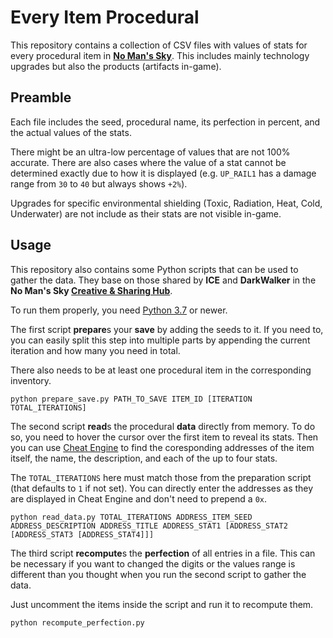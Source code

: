 # Every Item Procedural

This repository contains a collection of CSV files with values of stats for
every procedural item in [**No Man's Sky**](https://www.nomanssky.com/). This
includes mainly technology upgrades but also the products (artifacts in-game).

## Preamble

Each file includes the seed, procedural name, its perfection in percent, and the
actual values of the stats.

There might be an ultra-low percentage of values that are not 100% accurate. There
are also cases where the value of a stat cannot be determined exactly due to
how it is displayed (e.g. `UP_RAIL1` has a damage range from `30` to `40` but always
shows `+2%`).

Upgrades for specific environmental shielding (Toxic, Radiation, Heat, Cold, Underwater)
are not include as their stats are not visible in-game.

## Usage

This repository also contains some Python scripts that can be used to gather the data.
They base on those shared by **ICE** and **DarkWalker** in the **No Man's Sky [Creative & Sharing Hub](https://discord.gg/AEXcap6)**.

To run them properly, you need [Python 3.7](https://www.python.org) or newer.

The first script **prepare**s your **save** by adding the seeds to it. If you need to,
you can easily split this step into multiple parts by appending the current iteration
and how many you need in total.

There also needs to be at least one procedural item in the corresponding inventory.

```
python prepare_save.py PATH_TO_SAVE ITEM_ID [ITERATION TOTAL_ITERATIONS]
```

The second script **read**s the procedural **data** directly from memory. To do so,
you need to hover the cursor over the first item to reveal its stats. Then you can use
[Cheat Engine](https://cheatengine.org/downloads.php) to find the coresponding
addresses of the item itself, the name, the description, and each of the up to
four stats.

The `TOTAL_ITERATIONS` here must match those from the preparation script (that defaults
to `1` if not set). You can directly enter the addresses as they are displayed in
Cheat Engine and don't need to prepend a `0x`.

```
python read_data.py TOTAL_ITERATIONS ADDRESS_ITEM_SEED ADDRESS_DESCRIPTION ADDRESS_TITLE ADDRESS_STAT1 [ADDRESS_STAT2 [ADDRESS_STAT3 [ADDRESS_STAT4]]]
```

The third script **recompute**s the **perfection** of all entries in a file. This can
be necessary if you want to changed the digits or the values range is different than you
thought when you run the second script to gather the data.

Just uncomment the items inside the script and run it to recompute them.

```
python recompute_perfection.py
```
